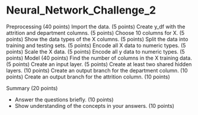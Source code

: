 # Neural_Network_Challenge_2

Preprocessing (40 points)
Import the data. (5 points)
Create y_df with the attrition and department columns. (5 points)
Choose 10 columns for X. (5 points)
Show the data types of the X columns. (5 points)
Split the data into training and testing sets. (5 points)
Encode all X data to numeric types. (5 points)
Scale the X data. (5 points)
Encode all y data to numeric types. (5 points)
Model (40 points)
Find the number of columns in the X training data. (5 points)
Create an input layer. (5 points)
Create at least two shared hidden layers. (10 points)
Create an output branch for the department column. (10 points)
Create an output branch for the attrition column. (10 points)

Summary (20 points)
- Answer the questions briefly. (10 points)
- Show understanding of the concepts in your answers. (10 points)